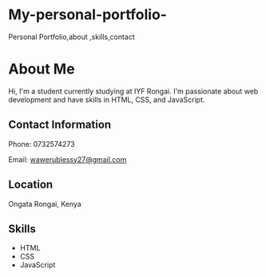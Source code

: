 # My-personal-portfolio-
<!DOCTYPE html>
<html>
<head>
    Personal Portfolio,about ,skills,contact
</head>
<body>
    <style>
        p{background color;blue
          text size;18px
          text alignment; center}
    </style>
        <h1>About Me</h1>
        <p>Hi, I'm a student currently studying at IYF Rongai. I'm passionate about web development and have skills in HTML, CSS, and JavaScript.</p>
        <h2>Contact Information</h2>
        <p>Phone: 0732574273</p>
        <p>Email: <a href="mailto:wawerublessy27@gmail.com">wawerublessy27@gmail.com</a></p>
        <h2>Location</h2>
        <p>Ongata Rongai, Kenya</p>
        <h2>Skills</h2>
        <ul>
            <li>HTML</li>
            <li>CSS</li>
            <li>JavaScript</li>
        </ul>
    </div>
</body>
</html>
